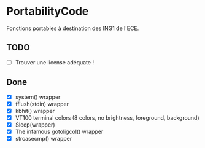 # PortabilityCode

Fonctions portables à destination des ING1 de l'ECE.

## TODO

- [ ] Trouver une license adéquate !

## Done

- [x] system() wrapper
- [x] fflush(stdin) wrapper
- [x] kbhit() wrapper
- [x] VT100 terminal colors (8 colors, no brightness, foreground, background)
- [x] Sleep(wrapper)
- [x] The infamous gotoligcol() wrapper
- [x] strcasecmp() wrapper

